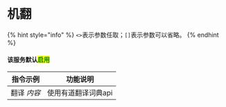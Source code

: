 # 机翻

{% hint style="info" %}
`<>`表示参数任取；`[]`表示参数可以省略。
{% endhint %}

#### 该服务默认<mark style="color:green;">启用</mark>

| 指令示例    | 功能说明        |
| ------- | ----------- |
| 翻译 _内容_ | 使用有道翻译词典api |
